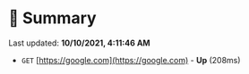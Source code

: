 # 📖 Summary
Last updated: **10/10/2021, 4:11:46 AM**

- `GET` [https://google.com](https://google.com) - **Up** (208ms)
